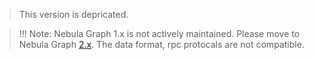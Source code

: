> This version is depricated.

> !!! Note: Nebula Graph 1.x is not actively maintained. Please move to Nebula Graph [2.x](https://docs.nebula-graph.io/). 
> The data format, rpc protocals are not compatible.
